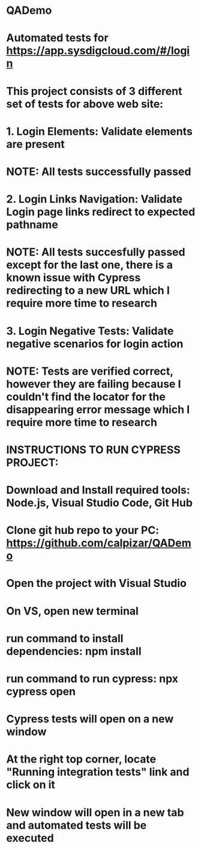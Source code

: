 # QADemo

# Automated tests for https://app.sysdigcloud.com/#/login

# This project consists of 3 different set of tests for above web site:
# 1. Login Elements: Validate elements are present 
# NOTE: All tests successfully passed

# 2. Login Links Navigation: Validate Login page links redirect to expected pathname
# NOTE: All tests succesfully passed except for the last one, there is a known issue with Cypress redirecting to a new URL which I require more time to research

# 3. Login Negative Tests: Validate negative scenarios for login action
# NOTE: Tests are verified correct, however they are failing because I couldn't find the locator for the disappearing error message which I require more time to research

# INSTRUCTIONS TO RUN CYPRESS PROJECT:
# Download and Install required tools: Node.js, Visual Studio Code, Git Hub
# Clone git hub repo to your PC: https://github.com/calpizar/QADemo
# Open the project with Visual Studio
# On VS, open new terminal
# run command to install dependencies: npm install
# run command to run cypress: npx cypress open
# Cypress tests will open on a new window
# At the right top corner, locate "Running integration tests" link and click on it
# New window will open in a new tab and automated tests will be executed